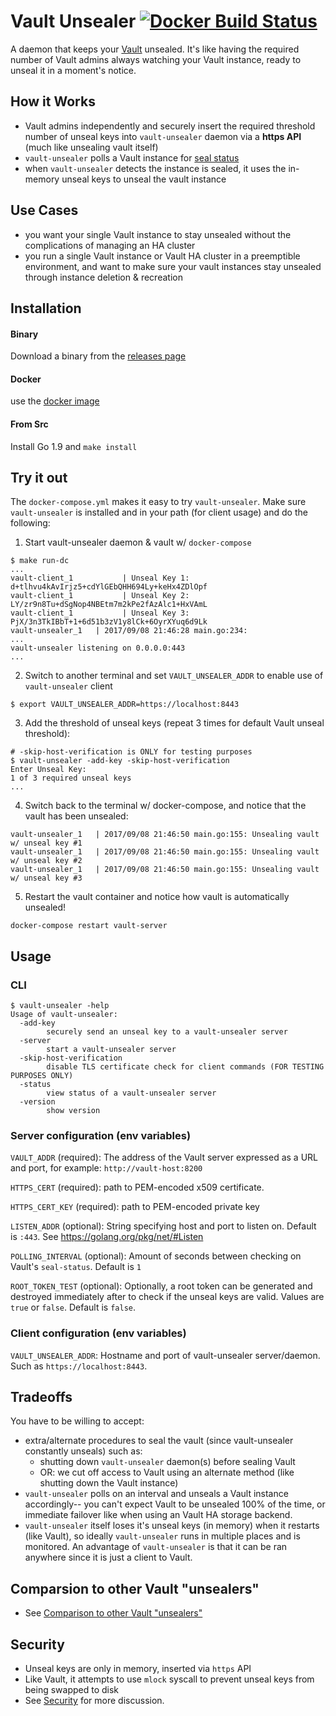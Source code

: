 
# Vault Unsealer [![Docker Build Status](https://img.shields.io/docker/build/tallpauley/vault-unsealer.svg)]()

A daemon that keeps your [Vault](https://vaultproject.io) unsealed. It's like having the required number of Vault admins always watching your Vault instance, ready to unseal it in a moment's notice.

## How it Works
- Vault admins independently and securely insert the required threshold number of unseal keys into `vault-unsealer` daemon via a **https API** (much like unsealing vault itself)
- `vault-unsealer` polls a Vault instance for [seal status](https://www.vaultproject.io/api/system/seal-status.html)
- when `vault-unsealer` detects the instance is sealed, it uses the in-memory unseal keys to unseal the vault instance

## Use Cases
- you want your single Vault instance to stay unsealed without the complications of managing an HA cluster
- you run a single Vault instance or Vault HA cluster in a preemptible environment, and want to make sure your vault instances stay unsealed through instance deletion & recreation


## Installation
#### Binary
Download a binary from the [releases page](https://github.com/tallpauley/vault-unsealer/releases)
#### Docker
use the [docker image](https://hub.docker.com/r/tallpauley/vault-unsealer/)
#### From Src
Install Go 1.9 and
```make install```

## Try it out
The `docker-compose.yml` makes it easy to try `vault-unsealer`. Make sure `vault-unsealer` is installed and in your path (for client usage) and do the following:

1. Start vault-unsealer daemon & vault w/ `docker-compose`
```
$ make run-dc
...
vault-client_1           | Unseal Key 1: d+tlhvu4kAvIrjz5+cdYlGEbQHH694Ly+keHx4ZDlOpf
vault-client_1           | Unseal Key 2: LY/zr9n8Tu+dSgNop4NBEtm7m2kPe2fAzAlc1+HxVAmL
vault-client_1           | Unseal Key 3: PjX/3n3TkIBbT+1+6d51b3zV1y8lCk+6OyrXYuq6d9Lk
vault-unsealer_1   | 2017/09/08 21:46:28 main.go:234: 
...
vault-unsealer listening on 0.0.0.0:443
...
```
2. Switch to another terminal and set `VAULT_UNSEALER_ADDR` to enable use of `vault-unsealer` client
```
$ export VAULT_UNSEALER_ADDR=https://localhost:8443
```
3. Add the threshold of unseal keys (repeat 3 times for default Vault unseal threshold):
```
# -skip-host-verification is ONLY for testing purposes
$ vault-unsealer -add-key -skip-host-verification
Enter Unseal Key:
1 of 3 required unseal keys
...
```

4. Switch back to the terminal w/ docker-compose, and notice that the vault has been unsealed:
```
vault-unsealer_1   | 2017/09/08 21:46:50 main.go:155: Unsealing vault w/ unseal key #1
vault-unsealer_1   | 2017/09/08 21:46:50 main.go:155: Unsealing vault w/ unseal key #2
vault-unsealer_1   | 2017/09/08 21:46:50 main.go:155: Unsealing vault w/ unseal key #3
```

5. Restart the vault container and notice how vault is automatically unsealed!
```
docker-compose restart vault-server
```

## Usage
### CLI
```
$ vault-unsealer -help
Usage of vault-unsealer:
  -add-key
    	securely send an unseal key to a vault-unsealer server
  -server
    	start a vault-unsealer server
  -skip-host-verification
    	disable TLS certificate check for client commands (FOR TESTING PURPOSES ONLY)
  -status
    	view status of a vault-unsealer server
  -version
    	show version
```

### Server configuration (env variables)

`VAULT_ADDR` (required): The address of the Vault server expressed as a URL and port, for example: `http://vault-host:8200`

`HTTPS_CERT` (required): path to PEM-encoded x509 certificate.

`HTTPS_CERT_KEY` (required): path to PEM-encoded private key

`LISTEN_ADDR` (optional): String specifying host and port to listen on. Default is `:443`. See https://golang.org/pkg/net/#Listen

`POLLING_INTERVAL` (optional): Amount of seconds between checking on Vault's `seal-status`. Default is `1`

`ROOT_TOKEN_TEST` (optional): Optionally, a root token can be generated and destroyed immediately after to check if the unseal keys are valid. Values are `true` or `false`. Default is `false`.

### Client configuration (env variables)

`VAULT_UNSEALER_ADDR`: Hostname and port of vault-unsealer server/daemon. Such as `https://localhost:8443`.

## Tradeoffs
You have to be willing to accept:
- extra/alternate procedures to seal the vault (since vault-unsealer constantly unseals) such as:
  - shutting down `vault-unsealer` daemon(s) before sealing Vault
  - OR: we cut off access to Vault using an alternate method (like shutting down the Vault instance)
- `vault-unsealer` polls on an interval and unseals a Vault instance accordingly-- you can't expect Vault to be unsealed 100% of the time, or immediate failover like when using an Vault HA storage backend.
- `vault-unsealer` itself loses it's unseal keys (in memory) when it restarts (like Vault), so ideally `vault-unsealer` runs in multiple places and is monitored. An advantage of `vault-unsealer` is that it can be ran anywhere since it is just a client to Vault.

## Comparsion to other Vault "unsealers"
* See [Comparison to other Vault "unsealers"](docs/comparison.md)

## Security
* Unseal keys are only in memory, inserted via `https` API
* Like Vault, it attempts to use `mlock` syscall to prevent unseal keys from being swapped to disk
* See [Security](docs/security.md) for more discussion.

